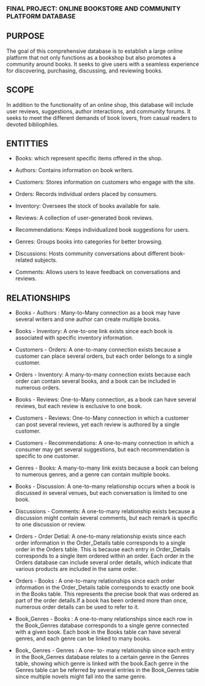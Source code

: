 ### FINAL PROJECT: ONLINE BOOKSTORE AND COMMUNITY PLATFORM DATABASE

## PURPOSE
The goal of this comprehensive database is to establish a large online platform that not only functions as a bookshop but also promotes a community around books. It seeks to give users with a seamless experience for discovering, purchasing, discussing, and reviewing books.

## SCOPE
In addition to the functionality of an online shop, this database will include user reviews, suggestions, author interactions, and community forums. It seeks to meet the different demands of book lovers, from casual readers to devoted bibliophiles.

## ENTITTIES
* Books: which represent specific items offered in the shop.

* Authors: Contains information on book writers.

* Customers: Stores information on customers who engage with the site.

* Orders: Records individual orders placed by consumers.

* Inventory: Oversees the stock of books available for sale.

* Reviews: A collection of user-generated book reviews.

* Recommendations: Keeps individualized book suggestions for users.

* Genres: Groups books into categories for better browsing.

* Discussions: Hosts community conversations about different book-related subjects.

* Comments: Allows users to leave feedback on conversations and reviews.

## RELATIONSHIPS

* Books - Authors : Many-to-Many connection as a book may have several writers and one author can create multiple books.

* Books - Inventory: A one-to-one link exists since each book is associated with specific inventory information.

* Customers - Orders: A one-to-many connection exists because a customer can place several orders, but each order belongs to a single customer.

* Orders - Inventory: A many-to-many connection exists because each order can contain several books, and a book can be included in numerous orders.

* Books - Reviews: One-to-Many connection, as a book can have several reviews, but each review is exclusive to one book.

* Customers - Reviews: One-to-Many connection in which a customer can post several reviews, yet each review is authored by a single customer.

* Customers - Recommendations: A one-to-many connection in which a consumer may get several suggestions, but each recommendation is specific to one customer.

* Genres - Books: A many-to-many link exists because a book can belong to numerous genres, and a genre can contain multiple books.

* Books - Discussion: A one-to-many relationship occurs when a book is discussed in several venues, but each conversation is limited to one book.

* Discussions - Comments: A one-to-many relationship exists because a discussion might contain several comments, but each remark is specific to one discussion or review.

* Orders - Order Detial: A one-to-many relationship exists since each order information in the Order_Details table corresponds to a single order in the Orders table. This is because each entry in Order_Details corresponds to a single item ordered within an order. Each order in the Orders database can include several order details, which indicate that various products are included in the same order.

* Orders - Books : A one-to-many relationships since each order information in the Order_Details table corresponds to exactly one book in the Books table. This represents the precise book that was ordered as part of the order details.If a book has been ordered more than once, numerous order details can be used to refer to it.

* Book_Genres - Books : A one-to-many relationships since each row in the Book_Genres database corresponds to a single genre connected with a given book. Each book in the Books table can have several genres, and each genre can be linked to many books.

* Book_ Genres - Genres : A one- to- many relationship since each entry in the Book_Genres database relates to a certain genre in the Genres table, showing which genre is linked with the book.Each genre in the Genres table can be referred by several entries in the Book_Genres table since multiple novels might fall into the same genre.









